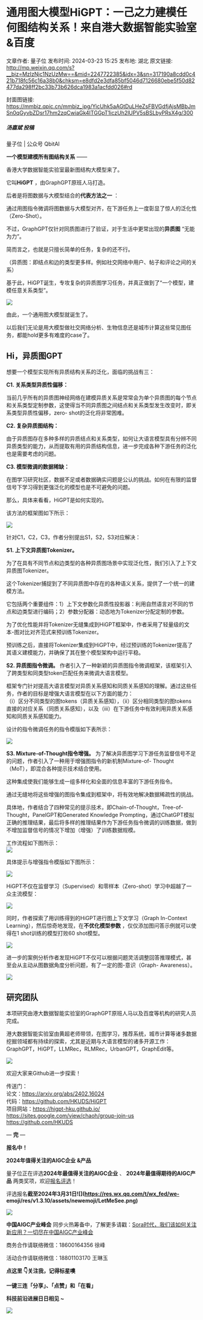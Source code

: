 # 通用图大模型HiGPT：一己之力建模任何图结构关系！来自港大数据智能实验室&百度

文章作者: 量子位
发布时间: 2024-03-23 15:25
发布地: 湖北
原文链接: http://mp.weixin.qq.com/s?__biz=MzIzNjc1NzUzMw==&mid=2247722385&idx=3&sn=317190a8cdd0c421b718fc56c16a38b0&chksm=e8dfd2e3dfa85bf5046d7126680ebe5f50d82477da298ff2bc33b73b626dca1983a1acfdd026#rd

封面图链接: https://mmbiz.qpic.cn/mmbiz_jpg/YicUhk5aAGtDuLHeZsFBVGdfjAjsMBbJmSn0qGyvbZDsr17hm2zqCwiaGk4ITGGpT1iczUh2lUPV5sBSLbyPRsX4g/300

##### 汤嘉斌 投稿  
量子位 | 公众号 QbitAI

**一个模型建模所有图结构关系** ——

香港大学数据智能实验室最新图结构大模型来了。

它叫**HiGPT** ，由GraphGPT原班人马打造。

后者是将图数据与大模型结合的**代表方法之一** ：

通过用图指令微调将图数据与大模型对齐，在下游任务上一度彰显了惊人的泛化性（Zero-Shot）。

不过，GraphGPT仅针对同质图进行了验证，对于生活中更常出现的**异质图** “无能为力”。

简而言之，也就是只擅长简单的任务，复杂的还不行。

（异质图：即结点和边的类型更多样。例如社交网络中用户、帖子和评论之间的关系）

基于此，HiGPT诞生，专攻复杂的异质图学习任务，并真正做到了“一个模型，建模任意关系类型”。

![](https://mmbiz.qpic.cn/mmbiz_png/YicUhk5aAGtDuLHeZsFBVGdfjAjsMBbJmWGnbWGmIqtnNmopYMXKe6Vl6OeicBm4icyHmFwF8hqdUPTWltC0nQMibA/640?wx_fmt=png&from=appmsg)

由此，一个通用图大模型就诞生了。

以后我们无论是用大模型做社交网络分析、生物信息还是城市计算这些常见图任务，都能hold更多有难度的case了。

## Hi，异质图GPT

想要一个模型实现所有异质结构关系的泛化，面临的挑战有三：

**C1. 关系类型异质性偏移：**

当前几乎所有的异质图神经网络在建模异质关系是常常会为单个异质图的每个节点和关系类型定制参数，这使得当不同异质图之间结点和关系类型发生改变时，即关系类型异质性偏移，zero-
shot的泛化将非常困难。

**C2. 复杂异质图结构：**

由于异质图存在多种多样的异质结点和关系类型，如何让大语言模型具有分辨不同异质类型的能力，从而提取有用的异质结构信息，进一步完成各种下游任务的泛化也是需要考虑的问题。

**C3. 模型微调的数据稀缺：**

在图学习研究社区，数据不足或者数据确实问题是公认的挑战。如何在有限的监督信号下学习得到更强泛化的模型也是不可避免的问题。

那么，具体来看看，HiGPT是如何实现的。

该方法的框架图如下所示：

![](https://mmbiz.qpic.cn/mmbiz_png/YicUhk5aAGtDuLHeZsFBVGdfjAjsMBbJmA6Ev3FQj0FL7eN6GWfxgqLslKNdDpukZKIZOAaeeGxjg43bcdtHHZg/640?wx_fmt=png&from=appmsg)  

针对C1，C2，C3，作者分别提出S1，S2，S3对应解决：

**S1. 上下文异质图Tokenizer。**

为了在具有不同节点和边类型的各种异质图场景中实现泛化性，我们引入了上下文异质图Tokenizer。

这个Tokenizer捕捉到了不同异质图中存在的各种语义关系，提供了一个统一的建模方法。

它包括两个重要组件：1）上下文参数化异质性投影器：利用自然语言对不同的节点和边类型进行编码；2）参数分配器：动态地为Tokenizer分配定制的参数。

为了优化性能并将Tokenizer无缝集成到HiGPT框架中，作者采用了轻量级的文本-图对比对齐范式来预训练Tokenizer。

预训练之后，直接将Tokenizer集成到HiGPT中，经过预训练的Tokenizer提高了其语义建模能力，并确保了其在整个模型架构中运行平稳。

**S2. 异质图指令微调。** 作者引入了一种新颖的异质图指令微调框架，该框架引入了跨类型和同类型token匹配任务来微调大语言模型。

框架专门针对提高大语言模型对异质关系感知和同质关系感知的理解。通过这些任务，作者的目标是增强大语言模型在以下方面的能力：  
（i）区分不同类型的图tokens（异质关系感知），（ii）区分相同类型的图tokens直接的对应关系（同质关系感知），以及（iii）在下游任务中有效利用异质关系感知和同质关系感知能力。

设计的指令微调任务的指令模版如下表所示：

![](https://mmbiz.qpic.cn/mmbiz_png/YicUhk5aAGtDuLHeZsFBVGdfjAjsMBbJm8mbfV7Q1niarDIFSLiclByDNVnaQZBz3poatYD6CZ1biblL3y2b8U1tLg/640?wx_fmt=png&from=appmsg)

**S3. Mixture-of-Thought指令增强。**
为了解决异质图学习下游任务监督信号不足的问题，作者引入了一种用于增强图指令的新机制Mixture-of-
Thought（MoT），即混合各种提示技术结合使用。

这种集成使我们能够生成一组多样化和全面的信息丰富的下游任务指令。

通过无缝地将这些增强的图指令集成到框架中，将有效地解决数据稀疏性的挑战。

具体地，作者结合了四种常见的提示技术，即Chain-of-Thought，Tree-of-Thought，PanelGPT和Generated
Knowledge
Prompting，通过ChatGPT模拟正确的推理结果，最后将多样的推理结果作为下游任务指令微调的训练数据，做到不增加监督信号的情况下增加（增强）了训练数据规模。

工作流程如下图所示：  
![](https://mmbiz.qpic.cn/mmbiz_png/YicUhk5aAGtDuLHeZsFBVGdfjAjsMBbJmw0obp51PHvOE5csiatDficRx82iaia1mibAic0jpuxMLleq2p6BLQ6tqnib1Q/640?wx_fmt=png&from=appmsg)

具体提示与增强指令模版如下图所示：

![](https://mmbiz.qpic.cn/mmbiz_png/YicUhk5aAGtDuLHeZsFBVGdfjAjsMBbJmLuWv44iazCLJHRw2ukLd5ZxdpOkWAckXAXOUjzkOicwib0QZvf8iaAVGicw/640?wx_fmt=png&from=appmsg)

HiGPT不仅在监督学习（Supervised）和零样本（Zero-shot）学习中超越了一众主流模型：

![](https://mmbiz.qpic.cn/mmbiz_png/YicUhk5aAGtDuLHeZsFBVGdfjAjsMBbJmYTDgtMYuCTDuJveibeYuVIkk3BfqrJ17M0DKP6ahdnhHSQZpibOMDiaoQ/640?wx_fmt=png&from=appmsg)

同时，作者探索了用训练得到的HiGPT进行图上下文学习（Graph In-Context Learning），然后惊奇地发现，在**不优化模型参数**
，仅仅添加图问答示例就可以使得在1 shot训练的模型打败60 shot模型。

![](https://mmbiz.qpic.cn/mmbiz_png/YicUhk5aAGtDuLHeZsFBVGdfjAjsMBbJmDc8rwhJmxyzGfX9PkAAic2KjTrwa9e5UddOPop1GJyJ3tERm6gV5HAA/640?wx_fmt=png&from=appmsg)

进一步的案例分析作者发现HiGPT不仅可以根据问题灵活调整回答推理模式，甚至会从主动从图数据角度分析问题，有了一定的图-意识（Graph-
Awareness）。

![](https://mmbiz.qpic.cn/mmbiz_png/YicUhk5aAGtDuLHeZsFBVGdfjAjsMBbJmaE12E18ZGFbXSPribEDICAyfbLVvtmZge3jsm7Mic8dz3Es0ibWO7xjEg/640?wx_fmt=png&from=appmsg)

## 研究团队

本项研究由港大数据智能实验室的GraphGPT原班人马以及百度等机构的研究人员完成。

港大数据智能实验室由黄超老师带领，在图学习，推荐系统，城市计算等诸多数据挖掘领域都有持续的探索，尤其是近期与大语言模型的诸多开源工作：GraphGPT，HiGPT，LLMRec，RLMRec，UrbanGPT，GraphEdit等。

![](https://mmbiz.qpic.cn/mmbiz_png/YicUhk5aAGtDuLHeZsFBVGdfjAjsMBbJmicrZ9Knc5HdLvRUQNWAbOh7uEggt7vLmIQA8zd5EAibHBcGpRXnbNl3Q/640?wx_fmt=png&from=appmsg)

欢迎大家来Github进一步探索！

传送门：  
论文：https://arxiv.org/abs/2402.16024  
代码：https://github.com/HKUDS/HiGPT  
项目网站：https://higpt-hku.github.io/  
https://sites.google.com/view/chaoh/group-join-us  
https://github.com/HKUDS

— **完** —

**报名中！**

**2024年值得关注的AIGC企业 &产品**

量子位正在评选**2024年最值得关注的AIGC企业** 、 **2024年最值得期待的AIGC产品** 两类奖项，欢迎[报名评选]()！

评选报名**截至2024年3月31日![](https://res.wx.qq.com/t/wx_fed/we-
emoji/res/v1.3.10/assets/newemoji/LetMeSee.png)**

![](https://mmbiz.qpic.cn/mmbiz_png/YicUhk5aAGtC7IzBlicP1jwLsfiaw2A2ibBoWRgd47kXexFUOSSzXn5f9fDcza39rny2BgqyDQkDrSoLCDh3Ag7XwA/640?wx_fmt=png&from=appmsg)

**中国AIGC产业峰会**
同步火热筹备中，了解更多请戳：[Sora时代，我们该如何关注新应用？一切尽在中国AIGC产业峰会](http://mp.weixin.qq.com/s?__biz=MzIzNjc1NzUzMw==&mid=2247718372&idx=3&sn=b89d20b431d783c185143da7c8948372&chksm=e8df2296dfa8ab8021659abb68c594c4ebe5b2907d12777771057499c61143c2cdaa8b3269b3&scene=21#wechat_redirect)

商务合作请联络微信：18600164356 徐峰  

活动合作请联络微信：18801103170 王琳玉

  

**点这里 👇关注我，记得标星噢**

**一键三连「分享」、「点赞」和「在看」**

**科技前沿进展日日相见 ~**

![](https://mmbiz.qpic.cn/mmbiz_svg/g9RQicMD01M0tYoRQT2cMQRmPS5ZDyrrfzeksiay90KaDzlGBH61icqHxmgFKfvfXtVuwTHV740CDLAaXU1LIfZyoJEpYKcRIiaE/640?wx_fmt=svg)

